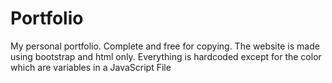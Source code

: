 # Portfolio
My personal portfolio. Complete and free for copying. The website is made using bootstrap and html only. 
Everything is hardcoded except for the color which are variables in a JavaScript File
